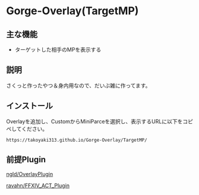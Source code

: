 # Gorge-Overlay(TargetMP)

## 主な機能
- ターゲットした相手のMPを表示する

## 説明
さくっと作ったやつ＆身内用なので、だいぶ雑に作ってます。  

## インストール
Overlayを追加し、CustomからMiniParceを選択し、表示するURLに以下をコピペしてください。
```
https://takoyaki313.github.io/Gorge-Overlay/TargetMP/
```
## 前提Plugin
[ngld/OverlayPlugin](https://github.com/ngld/OverlayPlugin)

[ravahn/FFXIV_ACT_Plugin](https://github.com/ravahn/FFXIV_ACT_Plugin)

